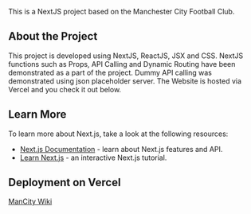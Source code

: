 This is a NextJS project based on the Manchester City Football Club.

## About the Project

This project is developed using NextJS, ReactJS, JSX and CSS.
NextJS functions such as Props, API Calling and Dynamic Routing have been demonstrated as a part of the project.
Dummy API calling was demonstrated using json placeholder server.
The Website is hosted via Vercel and you check it out below.

## Learn More

To learn more about Next.js, take a look at the following resources:

- [Next.js Documentation](https://nextjs.org/docs) - learn about Next.js features and API.
- [Learn Next.js](https://nextjs.org/learn) - an interactive Next.js tutorial.


## Deployment on Vercel

[ManCity Wiki](https://man-city-wiki-next-dcahe2fbq-some-earth11.vercel.app/) 
